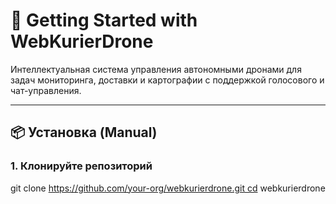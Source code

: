 # 🚀 Getting Started with WebKurierDrone

Интеллектуальная система управления автономными дронами для задач мониторинга, доставки и картографии с поддержкой голосового и чат-управления.

---

## 📦 Установка (Manual)

### 1. Клонируйте репозиторий
git clone https://github.com/your-org/webkurierdrone.git cd webkurierdrone